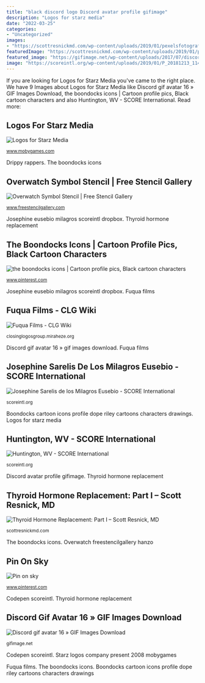 ```yaml
---
title: "black discord logo Discord avatar profile gifimage"
description: "Logos for starz media"
date: "2022-03-25"
categories:
- "Uncategorized"
images:
- "https://scottresnickmd.com/wp-content/uploads/2019/01/pexelsfotografierende-neck-with-flower.jpg"
featuredImage: "https://scottresnickmd.com/wp-content/uploads/2019/01/pexelsfotografierende-neck-with-flower.jpg"
featured_image: "https://gifimage.net/wp-content/uploads/2017/07/discord-gif-avatar-16.gif"
image: "https://scoreintl.org/wp-content/uploads/2019/01/P_20181213_114208-e1563806962316.jpg"
---
```


If you are looking for Logos for Starz Media you've came to the right place. We have 9 Images about Logos for Starz Media like Discord gif avatar 16 » GIF Images Download, the boondocks icons | Cartoon profile pics, Black cartoon characters and also Huntington, WV - SCORE International. Read more:

## Logos For Starz Media

![Logos for Starz Media](https://www.mobygames.com/images/i/20/26/715126.png "Codepen scoreintl")

<small>www.mobygames.com</small>

Drippy rappers. The boondocks icons

## Overwatch Symbol Stencil | Free Stencil Gallery

![Overwatch Symbol Stencil | Free Stencil Gallery](https://freestencilgallery.com/wp-content/uploads/2016/04/Overwatch-Symbol-Stencil_thumb.jpg "The boondocks icons")

<small>www.freestencilgallery.com</small>

Josephine eusebio milagros scoreintl dropbox. Thyroid hormone replacement

## The Boondocks Icons | Cartoon Profile Pics, Black Cartoon Characters

![the boondocks icons | Cartoon profile pics, Black cartoon characters](https://i.pinimg.com/736x/4e/01/1a/4e011a60a825638cd32d4d1a5097ed9f.jpg "Thyroid hormone replacement: part i – scott resnick, md")

<small>www.pinterest.com</small>

Josephine eusebio milagros scoreintl dropbox. Fuqua films

## Fuqua Films - CLG Wiki

![Fuqua Films - CLG Wiki](https://static.miraheze.org/closinglogosgroupwiki/thumb/a/ae/Fuqua_Films.png/1067px-Fuqua_Films.png "The boondocks icons")

<small>closinglogosgroup.miraheze.org</small>

Discord gif avatar 16 » gif images download. Fuqua films

## Josephine Sarelis De Los Milagros Eusebio - SCORE International

![Josephine Sarelis de los Milagros Eusebio - SCORE International](https://scoreintl.org/wp-content/uploads/2019/01/P_20181213_114208-e1563806962316.jpg "Josephine sarelis de los milagros eusebio")

<small>scoreintl.org</small>

Boondocks cartoon icons profile dope riley cartoons characters drawings. Logos for starz media

## Huntington, WV - SCORE International

![Huntington, WV - SCORE International](https://scoreintl.org/wp-content/uploads/2018/08/USA-Page.Edited-1800x1350.jpg "Thyroid hormone replacement")

<small>scoreintl.org</small>

Discord avatar profile gifimage. Thyroid hormone replacement

## Thyroid Hormone Replacement: Part I – Scott Resnick, MD

![Thyroid Hormone Replacement: Part I – Scott Resnick, MD](https://scottresnickmd.com/wp-content/uploads/2019/01/pexelsfotografierende-neck-with-flower.jpg "Discord avatar profile gifimage")

<small>scottresnickmd.com</small>

The boondocks icons. Overwatch freestencilgallery hanzo

## Pin On Sky

![Pin on sky](https://i.pinimg.com/736x/39/39/f2/3939f291b0f2adba1acb598f5d65c697.jpg "Drippy rappers")

<small>www.pinterest.com</small>

Codepen scoreintl. Thyroid hormone replacement

## Discord Gif Avatar 16 » GIF Images Download

![Discord gif avatar 16 » GIF Images Download](https://gifimage.net/wp-content/uploads/2017/07/discord-gif-avatar-16.gif "Starz logos company present 2008 mobygames")

<small>gifimage.net</small>

Codepen scoreintl. Starz logos company present 2008 mobygames

Fuqua films. The boondocks icons. Boondocks cartoon icons profile dope riley cartoons characters drawings
